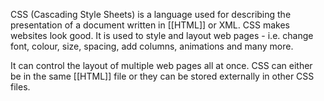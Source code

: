 CSS (Cascading Style Sheets) is a language used for describing the presentation of a document written in [[HTML]] or XML. CSS makes websites look good. It is used to style and layout web pages - i.e. change font, colour, size, spacing, add columns, animations and many more.

It can control the layout of multiple web pages all at once. CSS can either be in the same [[HTML]] file or they can be stored externally in other CSS files.
